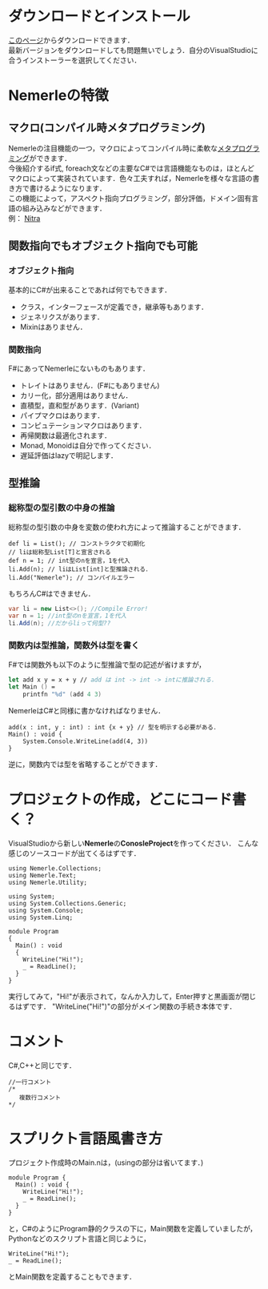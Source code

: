 # ダウンロードとインストール
[このページ](http://nemerle.org/Downloads)からダウンロードできます．  
最新バージョンをダウンロードしても問題無いでしょう．自分のVisualStudioに合うインストーラーを選択してください．    
# Nemerleの特徴
## マクロ(コンパイル時メタプログラミング)
Nemerleの注目機能の一つ，マクロによってコンパイル時に柔軟な[メタプログラミング](https://ja.wikipedia.org/wiki/メタプログラミング)ができます．  
今後紹介するif式, foreach文などの主要なC#では言語機能なものは，ほとんどマクロによって実装されています．色々工夫すれば，Nemerleを様々な言語の書き方で書けるようになります．  
この機能によって，アスペクト指向プログラミング，部分評価，ドメイン固有言語の組み込みなどができます．  
例： [Nitra](https://github.com/rsdn/nitra)
## 関数指向でもオブジェクト指向でも可能
### オブジェクト指向
基本的にC#が出来ることであれば何でもできます．  
* クラス，インターフェースが定義でき，継承等もあります．
* ジェネリクスがあります．
* Mixinはありません．
### 関数指向
F#にあってNemerleにないものもあります．
* トレイトはありません．(F#にもありません)
* カリー化，部分適用はありません．
* 直積型，直和型があります．(Variant)
* パイプマクロはあります．
* コンピュテーションマクロはあります．
* 再帰関数は最適化されます．
* Monad, Monoidは自分で作ってください．
* 遅延評価はlazyで明記します．
## 型推論
### 総称型の型引数の中身の推論
総称型の型引数の中身を変数の使われ方によって推論することができます．
```nemerle
def li = List(); // コンストラクタで初期化
// liは総称型List[T]と宣言される
def n = 1; // int型のnを宣言，1を代入
li.Add(n); // liはList[int]と型推論される．
li.Add("Nemerle"); // コンパイルエラー
```
もちろんC#はできません．
```csharp
var li = new List<>(); //Compile Error!
var n = 1; //int型のnを宣言，1を代入
li.Add(n); //だからliって何型??
```
### 関数内は型推論，関数外は型を書く
F#では関数外も以下のように型推論で型の記述が省けますが，
```fsharp
let add x y = x + y // add は int -> int -> intに推論される．
let Main () =
    printfn "%d" (add 4 3)
```
NemerleはC#と同様に書かなければなりません．
```nemerle
add(x : int, y : int) : int {x + y} // 型を明示する必要がある．
Main() : void {
    System.Console.WriteLine(add(4, 3))
}
```
逆に，関数内では型を省略することができます．
# プロジェクトの作成，どこにコード書く？
VisualStudioから新しい**Nemerle**の**ConosleProject**を作ってください．
こんな感じのソースコードが出てくるはずです．

```nemerle
using Nemerle.Collections;
using Nemerle.Text;
using Nemerle.Utility;

using System;
using System.Collections.Generic;
using System.Console;
using System.Linq;

module Program
{
  Main() : void
  {
    WriteLine("Hi!");
    _ = ReadLine();
  }
}
```
実行してみて，"Hi!"が表示されて，なんか入力して，Enter押すと黒画面が閉じるはずです．
"WriteLine("Hi!")"の部分がメイン関数の手続き本体です．

# コメント
C#,C++と同じです．

```nemerle
//一行コメント
/*
   複数行コメント
*/
```

# スプリクト言語風書き方
プロジェクト作成時のMain.nは，(usingの部分は省いてます．)

```nemerle
module Program {
  Main() : void {
    WriteLine("Hi!");
    _ = ReadLine();
  }
}
```

と，C#のようにProgram静的クラスの下に，Main関数を定義していましたが，Pythonなどのスクリプト言語と同じように，

```nemerle
WriteLine("Hi!");
_ = ReadLine();
```

とMain関数を定義することもできます．